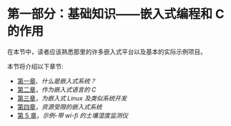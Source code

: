 # 第一部分：基础知识——嵌入式编程和 C 的作用

在本节中，读者应该熟悉那里的许多嵌入式平台以及基本的实际示例项目。

本节将介绍以下章节:

*   [第一章](01.html)、*什么是嵌入式系统？*
*   [第二章](02.html)，*作为嵌入式语言的 C*
*   [第三章](03.html)，*为嵌入式 Linux 及类似系统开发*
*   [第四章](04.html)，*资源受限的嵌入式系统*
*   [第 5 章](05.html)，*示例-带 wi-fi 的土壤湿度监测仪*